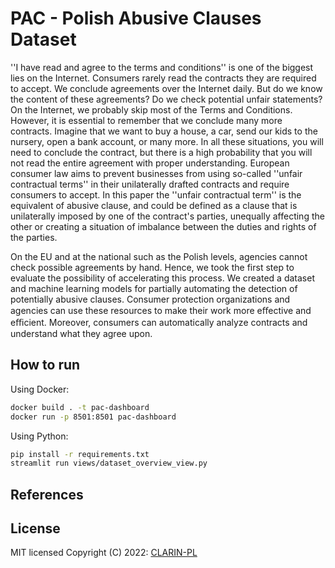 PAC - Polish Abusive Clauses Dataset
============
''I have read and agree to the terms and conditions'' is one of the biggest lies on the Internet. Consumers rarely read the contracts they are required to accept. We conclude agreements over the Internet daily. But do we know the content of these agreements? Do we check potential unfair statements? On the Internet, we probably skip most of the Terms and Conditions. However, it is essential to remember that we conclude many more contracts. Imagine that we want to buy a house, a car, send our kids to the nursery, open a bank account, or many more. In all these situations, you will need to conclude the contract, but there is a high probability that you will not read the entire agreement with proper understanding. European consumer law aims to prevent businesses from using so-called ''unfair contractual terms'' in their unilaterally drafted contracts and require consumers to accept. In this paper the ''unfair contractual term'' is the equivalent of abusive clause, and could be defined as a clause that is unilaterally imposed by one of the contract's parties, unequally affecting the other or creating a situation of imbalance between the duties and rights of the parties.

On the EU and at the national such as the Polish levels, agencies cannot check possible agreements by hand. Hence, we took the first step to evaluate the possibility of accelerating this process. We created a dataset and machine learning models for partially automating the detection of potentially abusive clauses. Consumer protection organizations and agencies can use these resources to make their work more eﬀective and eﬃcient. Moreover, consumers can automatically analyze contracts and understand what they agree upon.

How to run
------------
Using Docker:
```bash
docker build . -t pac-dashboard
docker run -p 8501:8501 pac-dashboard
```
Using Python:
```bash
pip install -r requirements.txt
streamlit run views/dataset_overview_view.py
```

References
------------

License
------------
MIT licensed
Copyright (C) 2022: [CLARIN-PL](https://github.com/CLARIN-PL)